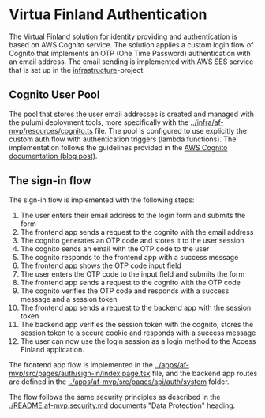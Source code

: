# Virtua Finland Authentication

The Virtual Finland solution for identity providing and authentication is based on AWS Cognito service. The solution applies a custom login flow of Cognito that implements an OTP (One Time Password) authentication with an email address. The email sending is implemented with AWS SES service that is set up in the [infrastructure](https://github.com/Virtual-Finland-Development/infrastructure)-project.

## Cognito User Pool

The pool that stores the user email addresses is created and managed with the pulumi deployment tools, more specifically with the [../infra/af-mvp/resources/cognito.ts](../infra/af-mvp/resources/cognito.ts) file. The pool is configured to use explicitly the custom auth flow with authentication triggers (lambda functions). The implementation follows the guidelines provided in the [AWS Cognito documentation (blog post)](https://aws.amazon.com/blogs/mobile/implementing-passwordless-email-authentication-with-amazon-cognito/).

## The sign-in flow

The sign-in flow is implemented with the following steps:

1. The user enters their email address to the login form and submits the form
2. The frontend app sends a request to the cognito with the email address
3. The cognito generates an OTP code and stores it to the user session
4. The cognito sends an email with the OTP code to the user
5. The cognito responds to the frontend app with a success message
6. The frontend app shows the OTP code input field
7. The user enters the OTP code to the input field and submits the form
8. The frontend app sends a request to the cognito with the OTP code
9. The cognito verifies the OTP code and responds with a success message and a session token
10. The frontend app sends a request to the backend app with the session token
11. The backend app verifies the session token with the cognito, stores the session token to a secure cookie and responds with a success message
12. The user can now use the login session as a login method to the Access Finland application.

The frontend app flow is implemented in the [../apps/af-mvp/src/pages/auth/sign-in/index.page.tsx](../apps/af-mvp/src/pages/auth/sign-in/index.page.tsx) file, and the backend app routes are defined in the [../apps/af-mvp/src/pages/api/auth/system](../apps/af-mvp/src/pages/api/auth/system) folder.

The flow follows the same security principles as described in the [./README.af-mvp.security.md](./README.af-mvp.security.md) documents "Data Protection" heading.
